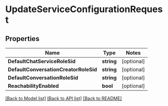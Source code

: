 # UpdateServiceConfigurationRequest

## Properties
Name | Type | Notes
------------ | ------------- | -------------
**DefaultChatServiceRoleSid** | **string** | [optional] 
**DefaultConversationCreatorRoleSid** | **string** | [optional] 
**DefaultConversationRoleSid** | **string** | [optional] 
**ReachabilityEnabled** | **bool** | [optional] 

[[Back to Model list]](../README.md#documentation-for-models) [[Back to API list]](../README.md#documentation-for-api-endpoints) [[Back to README]](../README.md)


